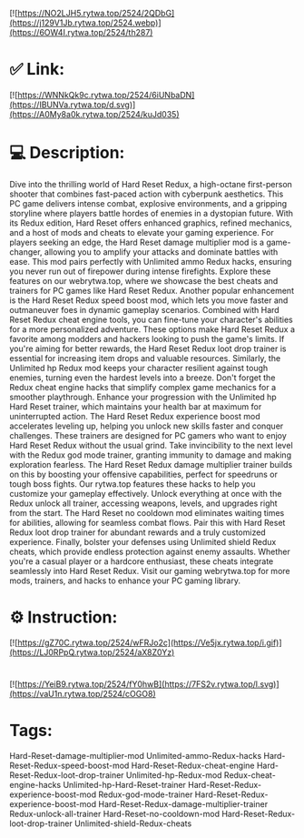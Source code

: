 [![https://NO2LJH5.rytwa.top/2524/2QDbG](https://j129V1Jb.rytwa.top/2524.webp)](https://6OW4I.rytwa.top/2524/th287)
# ✅ Link:
[![https://WNNkQk9c.rytwa.top/2524/6iUNbaDN](https://IBUNVa.rytwa.top/d.svg)](https://A0My8a0k.rytwa.top/2524/kuJd035)
# 💻 Description:
Dive into the thrilling world of Hard Reset Redux, a high-octane first-person shooter that combines fast-paced action with cyberpunk aesthetics. This PC game delivers intense combat, explosive environments, and a gripping storyline where players battle hordes of enemies in a dystopian future. With its Redux edition, Hard Reset offers enhanced graphics, refined mechanics, and a host of mods and cheats to elevate your gaming experience.
For players seeking an edge, the Hard Reset damage multiplier mod is a game-changer, allowing you to amplify your attacks and dominate battles with ease. This mod pairs perfectly with Unlimited ammo Redux hacks, ensuring you never run out of firepower during intense firefights. Explore these features on our webrytwa.top, where we showcase the best cheats and trainers for PC games like Hard Reset Redux.
Another popular enhancement is the Hard Reset Redux speed boost mod, which lets you move faster and outmaneuver foes in dynamic gameplay scenarios. Combined with Hard Reset Redux cheat engine tools, you can fine-tune your character's abilities for a more personalized adventure. These options make Hard Reset Redux a favorite among modders and hackers looking to push the game's limits.
If you're aiming for better rewards, the Hard Reset Redux loot drop trainer is essential for increasing item drops and valuable resources. Similarly, the Unlimited hp Redux mod keeps your character resilient against tough enemies, turning even the hardest levels into a breeze. Don't forget the Redux cheat engine hacks that simplify complex game mechanics for a smoother playthrough.
Enhance your progression with the Unlimited hp Hard Reset trainer, which maintains your health bar at maximum for uninterrupted action. The Hard Reset Redux experience boost mod accelerates leveling up, helping you unlock new skills faster and conquer challenges. These trainers are designed for PC gamers who want to enjoy Hard Reset Redux without the usual grind.
Take invincibility to the next level with the Redux god mode trainer, granting immunity to damage and making exploration fearless. The Hard Reset Redux damage multiplier trainer builds on this by boosting your offensive capabilities, perfect for speedruns or tough boss fights. Our rytwa.top features these hacks to help you customize your gameplay effectively.
Unlock everything at once with the Redux unlock all trainer, accessing weapons, levels, and upgrades right from the start. The Hard Reset no cooldown mod eliminates waiting times for abilities, allowing for seamless combat flows. Pair this with Hard Reset Redux loot drop trainer for abundant rewards and a truly customized experience.
Finally, bolster your defenses using Unlimited shield Redux cheats, which provide endless protection against enemy assaults. Whether you're a casual player or a hardcore enthusiast, these cheats integrate seamlessly into Hard Reset Redux. Visit our gaming webrytwa.top for more mods, trainers, and hacks to enhance your PC gaming library.

# ⚙️ Instruction:
[![https://gZ70C.rytwa.top/2524/wFRJo2c](https://Ve5jx.rytwa.top/i.gif)](https://LJ0RPpQ.rytwa.top/2524/aX8Z0Yz)
#
[![https://YeiB9.rytwa.top/2524/fY0hwB](https://7FS2v.rytwa.top/l.svg)](https://vaU1n.rytwa.top/2524/cOGO8)
# Tags:
Hard-Reset-damage-multiplier-mod Unlimited-ammo-Redux-hacks Hard-Reset-Redux-speed-boost-mod Hard-Reset-Redux-cheat-engine Hard-Reset-Redux-loot-drop-trainer Unlimited-hp-Redux-mod Redux-cheat-engine-hacks Unlimited-hp-Hard-Reset-trainer Hard-Reset-Redux-experience-boost-mod Redux-god-mode-trainer Hard-Reset-Redux-experience-boost-mod Hard-Reset-Redux-damage-multiplier-trainer Redux-unlock-all-trainer Hard-Reset-no-cooldown-mod Hard-Reset-Redux-loot-drop-trainer Unlimited-shield-Redux-cheats





